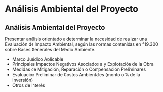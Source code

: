# Análisis Ambiental del Proyecto

## Análisis Ambiental del Proyecto

Presentar análisis orientado a determinar la necesidad de realizar una Evaluación de Impacto Ambiental, según las normas contenidas en °19.300 sobre Bases Generales del Medio Ambiente.

* Marco Jurídico Aplicable
* Principales Impactos Negativos Asociados a y Explotación de la Obra
* Medidas de Mitigación, Reparación o Compensación Preliminares
* Evaluación Preliminar de Costos Ambientales \(monto o % de la inversión\)
* Otros de Interés

​​

## 

